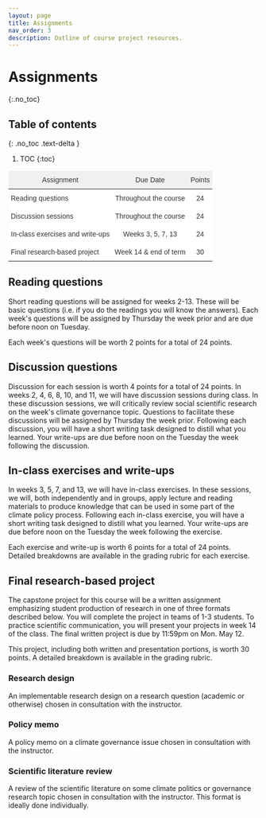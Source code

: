 ```yaml
---
layout: page
title: Assignments
nav_order: 3
description: Outline of course project resources.
---
```


# Assignments
{:.no_toc}

## Table of contents
{: .no_toc .text-delta }

1. TOC
{:toc}

<style type="text/css">
.tg  {border:none;border-collapse:collapse;border-color:#ccc;border-spacing:0;}
.tg td{background-color:#fff;border-color:#ccc;border-style:solid;border-width:0px;color:#333;
  font-family:Arial, sans-serif;font-size:14px;overflow:hidden;padding:10px 5px;word-break:normal;}
.tg th{background-color:#f0f0f0;border-color:#ccc;border-style:solid;border-width:0px;color:#333;
  font-family:Arial, sans-serif;font-size:14px;font-weight:normal;overflow:hidden;padding:10px 5px;word-break:normal;}
.tg .tg-c3ow{border-color:inherit;text-align:center;vertical-align:top}
.tg .tg-0pky{border-color:inherit;text-align:left;vertical-align:top}
.tg .tg-dvpl{border-color:inherit;text-align:right;vertical-align:top}
</style>
<table class="tg">
<thead>
  <tr>
    <th class="tg-c3ow">Assignment</th>
    <th class="tg-c3ow">Due Date</th>
    <th class="tg-c3ow">Points</th>
  </tr>
</thead>
<tbody>
  <tr>
    <td class="tg-0pky">Reading questions</td>
    <td class="tg-c3ow">Throughout the course</td>
    <td class="tg-c3ow">24</td>
  </tr>
    <tr>
    <td class="tg-0pky">Discussion sessions</td>
    <td class="tg-c3ow">Throughout the course</td>
    <td class="tg-c3ow">24</td>
  </tr>
  <tr>
    <td class="tg-0pky">In-class exercises and write-ups</td>
    <td class="tg-c3ow">Weeks 3, 5, 7, 13</td>
    <td class="tg-c3ow">24</td>
  </tr>
  <tr>
    <td class="tg-0pky">Final research-based project</td>
    <td class="tg-c3ow">Week 14 & end of term</td>
    <td class="tg-c3ow">30</td>
  </tr>
</tbody>
</table>

## Reading questions
Short reading questions will be assigned for weeks 2-13. These will be basic questions (i.e. if you do the readings you will know the answers). Each week's questions will be assigned by Thursday the week prior and are due before noon on Tuesday. 

Each week's questions will be worth 2 points for a total of 24 points.

## Discussion questions
Discussion for each session is worth 4 points for a total of 24 points.
In weeks 2, 4, 6, 8, 10, and 11, we will have discussion sessions during class. In these discussion sessions, we will critically review social scientific research on the week's climate governance topic. Questions to facilitate these discussions will be assigned by Thursday the week prior. Following each discussion, you will have a short writing task designed to distill what you learned. Your write-ups are due before noon on the Tuesday the week following the discussion.


## In-class exercises and write-ups
In weeks 3, 5, 7, and 13, we will have in-class exercises. In these sessions, we will, both independently and in groups, apply lecture and reading materials to produce knowledge that can be used in some part of the climate policy process. Following each in-class exercise, you will have a short writing task designed to distill what you learned. Your write-ups are due before noon on the Tuesday the week following the exercise. 

Each exercise and write-up is worth 6 points for a total of 24 points. Detailed breakdowns are available in the grading rubric for each exercise.

## Final research-based project
The capstone project for this course will be a written assignment emphasizing student production of research in one of three formats described below. You will complete the project in teams of 1-3 students. To practice scientific communication, you will present your projects in week 14 of the class. The final written project is due by 11:59pm on Mon. May 12.

This project, including both written and presentation portions, is worth 30 points. A detailed breakdown is available in the grading rubric.

### Research design
An implementable research design on a research question (academic or otherwise) chosen in consultation with the instructor.

### Policy memo
A policy memo on a climate governance issue chosen in consultation with the instructor.

### Scientific literature review
A review of the scientific literature on some climate politics or governance research topic chosen in consultation with the instructor. This format is ideally done individually.

